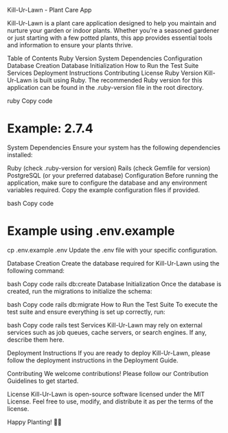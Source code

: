 
Kill-Ur-Lawn - Plant Care App

Kill-Ur-Lawn is a plant care application designed to help you maintain and nurture your garden or indoor plants. Whether you're a seasoned gardener or just starting with a few potted plants, this app provides essential tools and information to ensure your plants thrive.

Table of Contents
Ruby Version
System Dependencies
Configuration
Database Creation
Database Initialization
How to Run the Test Suite
Services
Deployment Instructions
Contributing
License
Ruby Version
Kill-Ur-Lawn is built using Ruby. The recommended Ruby version for this application can be found in the .ruby-version file in the root directory.

ruby
Copy code
# Example: 2.7.4
System Dependencies
Ensure your system has the following dependencies installed:

Ruby (check .ruby-version for version)
Rails (check Gemfile for version)
PostgreSQL (or your preferred database)
Configuration
Before running the application, make sure to configure the database and any environment variables required. Copy the example configuration files if provided.

bash
Copy code
# Example using .env.example
cp .env.example .env
Update the .env file with your specific configuration.

Database Creation
Create the database required for Kill-Ur-Lawn using the following command:

bash
Copy code
rails db:create
Database Initialization
Once the database is created, run the migrations to initialize the schema:

bash
Copy code
rails db:migrate
How to Run the Test Suite
To execute the test suite and ensure everything is set up correctly, run:

bash
Copy code
rails test
Services
Kill-Ur-Lawn may rely on external services such as job queues, cache servers, or search engines. If any, describe them here.

Deployment Instructions
If you are ready to deploy Kill-Ur-Lawn, please follow the deployment instructions in the Deployment Guide.

Contributing
We welcome contributions! Please follow our Contribution Guidelines to get started.

License
Kill-Ur-Lawn is open-source software licensed under the MIT License. Feel free to use, modify, and distribute it as per the terms of the license.

Happy Planting! 🌱🌼
